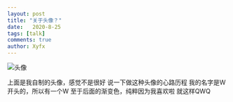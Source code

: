```yaml
---
layout: post
title: "关于头像？"
date:   2020-8-25
tags: [talk]
comments: true
author: Xyfx
---
```


![头像](https://raw.githubusercontent.com/xyfx666/xyfx666.github.io/master/images/g.jpg)

上面是我自制的头像，感觉不是很好
说一下做这种头像的心路历程
我的名字是W开头的，所以有一个W
至于后面的渐变色，纯粹因为我喜欢啦
就这样QWQ
